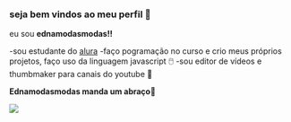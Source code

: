 ### seja bem vindos ao meu perfil 🍝

eu sou **ednamodasmodas!!**

-sou estudante do [alura](httpl://alura.com.br) 
-faço pogramação no curso e crio meus próprios projetos, faço uso da linguagem javascript 🖱️
-sou editor de vídeos e thumbmaker para canais do youtube 🎥

**Ednamodasmodas manda um abraço**🥇

![](https://media.tenor.com/grGWLka3CK4AAAAM/skeleton-meme.gif)
